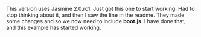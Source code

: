This version uses Jasmine 2.0.rc1. Just got this one to start working. Had to
stop thinking about it, and then I saw the line in the readme. They made some
changes and so we now need to include **boot.js**. I have done that, and this 
example has started working.